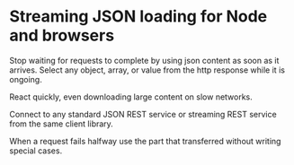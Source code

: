 
# Streaming JSON loading for Node and browsers

<figure data-demo="aggregated-progressive"></figure>

Stop waiting for requests to complete by using json content
as soon as it arrives. Select any object, array, or value from
the http response while it is ongoing.

React quickly, even downloading large content on slow networks.

Connect to any standard JSON REST service or streaming REST
service from the same client library.

When a request fails halfway use the part that transferred
without writing special cases.
